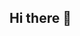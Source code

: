 ## Hi there 👋

<!--
- 🌱 I’m currently studying at USI Software and Data Engineering
- 📫 How to reach me: luca.airaghi@usi.ch
-->
